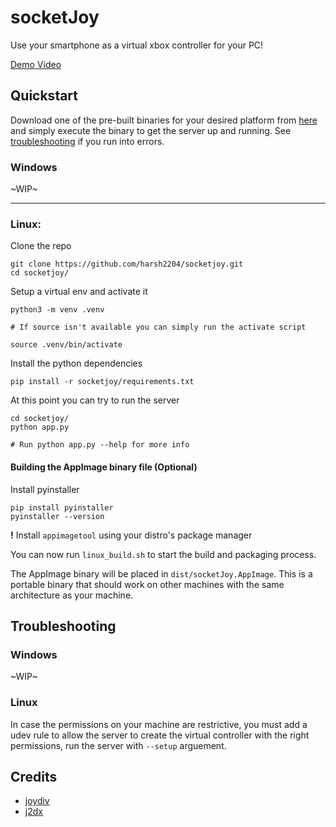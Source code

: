 # **socketJoy**

Use your smartphone as a virtual xbox controller for your PC!

[Demo Video](https://github.com/harsh2204/socketjoy/releases/tag/v0.1-alpha)

## Quickstart

Download one of the pre-built binaries for your desired platform from [here](https://github.com/harsh2204/socketjoy/releases/)
and simply execute the binary to get the server up and running. See [troubleshooting](#Troubleshooting) if you run into errors.


### Windows

~WIP~

---

### Linux:

Clone the repo
```
git clone https://github.com/harsh2204/socketjoy.git
cd socketjoy/
```

Setup a virtual env and activate it
```
python3 -m venv .venv

# If source isn't available you can simply run the activate script

source .venv/bin/activate 
```

Install the python dependencies

```
pip install -r socketjoy/requirements.txt
```

At this point you can try to run the server

```
cd socketjoy/
python app.py

# Run python app.py --help for more info 
```

#### Building the AppImage binary file (Optional)

Install pyinstaller
```
pip install pyinstaller
pyinstaller --version
```

**!** Install `appimagetool` using your distro's package manager

You can now run `linux_build.sh` to start the build and packaging process.

The AppImage binary will be placed in `dist/socketJoy.AppImage`. This is a portable binary that should work on other machines with the same architecture as your machine.


## Troubleshooting

### Windows 

~WIP~

### Linux 
In case the permissions on your machine are restrictive, you must add a udev rule to allow the server to create the virtual controller with the right permissions, run the server with `--setup` arguement. 

## **Credits**
* [joydiv](https://github.com/qbolec/Joydiv) 
* [j2dx](https://github.com/OzymandiasTheGreat/Joy2DroidX-server/)